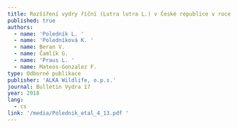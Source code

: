 ```yaml
---
title: Rozšíření vydry říční (Lutra lutra L.) v České republice v roce 2016
published: true
authors:
  - name: 'Poledník L. '
  - name: 'Poledníková K. '
  - name: Beran V.
  - name: Čamlík G.
  - name: 'Praus L. '
  - name: Mateos-Gonzalez F.
type: Odborné publikace
publisher: 'ALKA Wildlife, o.p.s.'
journal: Bulletin Vydra 17
year: 2018
lang:
  - cs
link: '/media/Polednik_etal_4_13.pdf '
---
```


